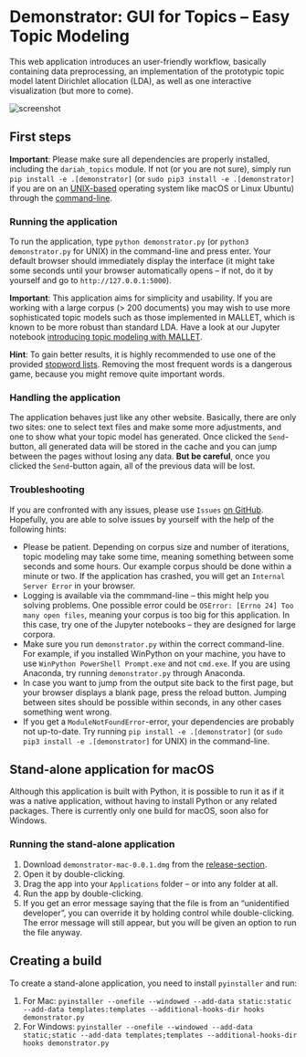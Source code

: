 # Demonstrator: GUI for Topics – Easy Topic Modeling

This web application introduces an user-friendly workflow, basically containing data preprocessing, an implementation of the prototypic topic model latent Dirichlet allocation (LDA), as well as one interactive visualization (but more to come).

![screenshot](https://picload.org/image/rplodrar/screenshot2017-07-08at12.32.57.png)

## First steps

**Important**: Please make sure all dependencies are properly installed, including the `dariah_topics` module. If not (or you are not sure), simply run `pip install -e .[demonstrator]` (or `sudo pip3 install -e .[demonstrator]` if you are on an [UNIX-based](https://en.wikipedia.org/wiki/Unix) operating system like macOS or Linux Ubuntu) through the [command-line](https://en.wikipedia.org/wiki/Command-line_interface).

### Running the application
To run the application, type `python demonstrator.py` (or `python3 demonstrator.py` for UNIX) in the command-line and press enter. Your default browser should immediately display the interface (it might take some seconds until your browser automatically opens – if not, do it by yourself and go to `http://127.0.0.1:5000`).<br>

**Important**: This application aims for simplicity and usability. If you are working with a large corpus (> 200 documents) you may wish to use more sophisticated topic models such as those implemented in MALLET, which is known to be more robust than standard LDA. Have a look at our Jupyter notebook [introducing topic modeling with MALLET](Introducing_MALLET.ipynb).<br>

**Hint**: To gain better results, it is highly recommended to use one of the provided [stopword lists](tutorial_supplementals/stopwords). Removing the most frequent words is a dangerous game, because you might remove quite important words.

### Handling the application
The application behaves just like any other website. Basically, there are only two sites: one to select text files and make some more adjustments, and one to show what your topic model has generated. Once clicked the `Send`-button, all generated data will be stored in the cache and you can jump between the pages without losing any data. **But be careful**, once you clicked the `Send`-button again, all of the previous data will be lost.

### Troubleshooting
If you are confronted with any issues, please use `Issues` [on GitHub](https://github.com/DARIAH-DE/Topics/issues).<br>
Hopefully, you are able to solve issues by yourself with the help of the following hints:
- Please be patient. Depending on corpus size and number of iterations, topic modeling may take some time, meaning something between some seconds and some hours. Our example corpus should be done within a minute or two. If the application has crashed, you will get an `Internal Server Error` in your browser.
- Logging is available via the commmand-line – this might help you solving problems. One possible error could be `OSError: [Errno 24] Too many open files`, meaning your corpus is too big for this application. In this case, try one of the Jupyter notebooks – they are designed for large corpora.
- Make sure you run `demonstrator.py` within the correct command-line. For example, if you installed WinPython on your machine, you have to use `WinPython PowerShell Prompt.exe` and not `cmd.exe`. If you are using Anaconda, try running `demonstrator.py` through Anaconda.
- In case you want to jump from the output site back to the first page, but your browser displays a blank page, press the reload button. Jumping between sites should be possible within seconds, in any other cases something went wrong.
- If you get a `ModuleNotFoundError`-error, your dependencies are probably not up-to-date. Try running `pip install -e .[demonstrator]` (or `sudo pip3 install -e .[demonstrator]` for UNIX) in the command-line.


## Stand-alone application for macOS
Although this application is built with Python, it is possible to run it as if it was a native application, without having to install Python or any related packages. There is currently only one build for macOS, soon also for Windows.

### Running the stand-alone application
1. Download `demonstrator-mac-0.0.1.dmg` from the [release-section](https://github.com/DARIAH-DE/Topics/releases/tag/0.0.1).
2. Open it by double-clicking.
3. Drag the app into your `Applications` folder – or into any folder at all.
4. Run the app by double-clicking.
5. If you get an error message saying that the file is from an “unidentified developer”, you can override it by holding control while double-clicking. The error message will still appear, but you will be given an option to run the file anyway.

## Creating a build
To create a stand-alone application, you need to install `pyinstaller` and run:

1. For Mac: `pyinstaller --onefile --windowed --add-data static:static --add-data templates:templates --additional-hooks-dir hooks demonstrator.py`
2. For Windows: `pyinstaller --onefile --windowed --add-data static;static --add-data templates;templates --additional-hooks-dir hooks demonstrator.py`
